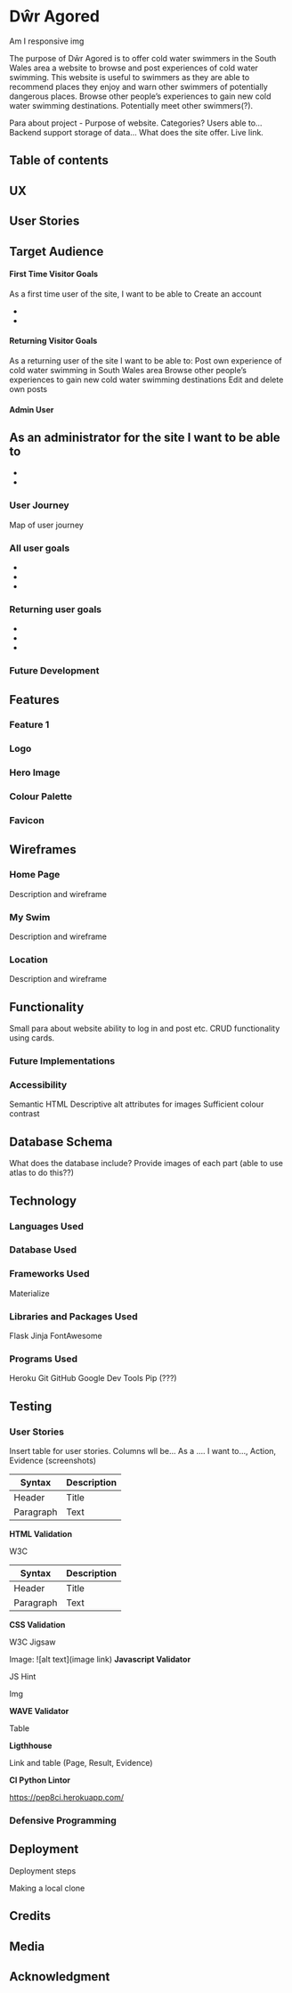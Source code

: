 # Dŵr Agored

Am I responsive img

The purpose of Dŵr Agored is to offer cold water swimmers in the South Wales area a website to browse and post experiences of cold water swimming. This website is useful to swimmers as they are able to recommend places they enjoy and warn other swimmers of potentially dangerous places. Browse other people’s experiences to gain new cold water swimming destinations. Potentially meet other swimmers(?).

Para about project - Purpose of website. Categories? Users able to… Backend support storage of data… What does the site offer.
Live link.

## Table of contents

## UX

## User Stories

## Target Audience

#### First Time Visitor Goals

As a first time user of the site, I want to be able to
Create an account

-

-

#### Returning Visitor Goals

As a returning user of the site I want to be able to:
Post own experience of cold water swimming in South Wales area
Browse other people’s experiences to gain new cold water swimming destinations
Edit and delete own posts

#### Admin User

## As an administrator for the site I want to be able to

-
-

### User Journey

Map of user journey

### All user goals

-
-
-

### Returning user goals

-
-
-

### Future Development

## Features

### Feature 1

### Logo

### Hero Image

### Colour Palette

### Favicon

## Wireframes

### Home Page

Description and wireframe

### My Swim

Description and wireframe

### Location

Description and wireframe

## Functionality

Small para about website ability to log in and post etc. CRUD functionality using cards.

### Future Implementations

### Accessibility

Semantic HTML
Descriptive alt attributes for images
Sufficient colour contrast

## Database Schema

What does the database include? Provide images of each part (able to use atlas to do this??)

## Technology

### Languages Used

### Database Used

### Frameworks Used

Materialize

### Libraries and Packages Used

Flask
Jinja
FontAwesome

### Programs Used

Heroku
Git
GitHub
Google Dev Tools
Pip (???)

## Testing

### User Stories

Insert table for user stories. Columns wll be… As a …. I want to…, Action, Evidence (screenshots)

| Syntax    | Description |
| --------- | ----------- |
| Header    | Title       |
| Paragraph | Text        |

**HTML Validation**

W3C

| Syntax    | Description |
| --------- | ----------- |
| Header    | Title       |
| Paragraph | Text        |

**CSS Validation**

W3C Jigsaw

Image: ![alt text](image link)
**Javascript Validator**

JS Hint

Img

**WAVE Validator**

Table

**Ligthhouse**

Link and table (Page, Result, Evidence)

**CI Python Lintor**

<https://pep8ci.herokuapp.com/>

### Defensive Programming

## Deployment

Deployment steps

Making a local clone

## Credits

## Media

## Acknowledgment
